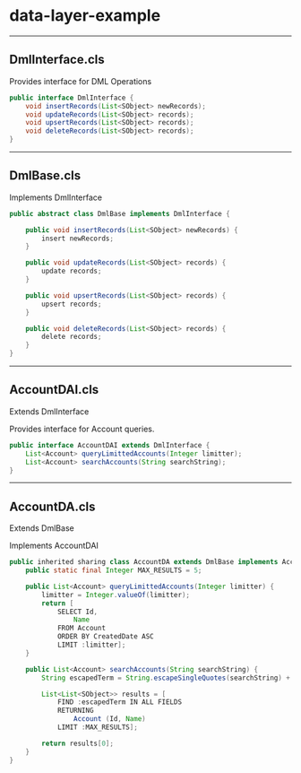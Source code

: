 # data-layer-example

---
## DmlInterface.cls

Provides interface for DML Operations

```java
public interface DmlInterface {
	void insertRecords(List<SObject> newRecords);
	void updateRecords(List<SObject> records);
	void upsertRecords(List<SObject> records);
	void deleteRecords(List<SObject> records);
}
```

---
## DmlBase.cls

Implements DmlInterface

```java
public abstract class DmlBase implements DmlInterface {

	public void insertRecords(List<SObject> newRecords) {
		insert newRecords;
	}

	public void updateRecords(List<SObject> records) {
		update records;
	}

	public void upsertRecords(List<SObject> records) {
		upsert records;
	}

	public void deleteRecords(List<SObject> records) {
		delete records;
	}
}

```

---
## AccountDAI.cls

Extends DmlInterface

Provides interface for Account queries.

```java
public interface AccountDAI extends DmlInterface {
	List<Account> queryLimittedAccounts(Integer limitter);
	List<Account> searchAccounts(String searchString);
}
```

---
## AccountDA.cls

Extends DmlBase

Implements AccountDAI

```java
public inherited sharing class AccountDA extends DmlBase implements AccountDAI {
	public static final Integer MAX_RESULTS = 5;

	public List<Account> queryLimittedAccounts(Integer limitter) {
		limitter = Integer.valueOf(limitter);
		return [
			SELECT Id,
				Name
			FROM Account
			ORDER BY CreatedDate ASC
			LIMIT :limitter];
	}

	public List<Account> searchAccounts(String searchString) {
		String escapedTerm = String.escapeSingleQuotes(searchString) + '*';

		List<List<SObject>> results = [
			FIND :escapedTerm IN ALL FIELDS
			RETURNING
				Account (Id, Name)
			LIMIT :MAX_RESULTS];

		return results[0];
	}
}
```
